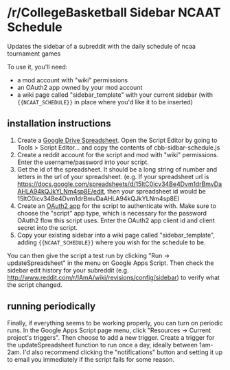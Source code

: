 # /r/CollegeBasketball Sidebar NCAAT Schedule
Updates the sidebar of a subreddit with the daily schedule of ncaa tournament games

To use it, you'll need:

 * a mod account with "wiki" permissions
 * an OAuth2 app owned by your mod account
 * a wiki page called "sidebar_template" with your current sidebar (with
   `{{NCAAT_SCHEDULE}}` in place where you'd like it to be inserted)


## installation instructions

1. Create a [Google Drive Spreadsheet](https://drive.google.com). Open the Script Editor by going to Tools > Script Editor... and copy the contents of cbb-sidbar-schedule.js
2. Create a reddit account for the script and mod with "wiki" permissions.
   Enter the username/password into your script.
3. Get the id of the spreadsheet. It should be a long string of number and letters in the url of your spreadsheet. (e.g. If your spreadsheet url is https://docs.google.com/spreadsheets/d/15ltC0icv34Be4Dvm1drBmvDaAHLA94kQJkYLNm4sp8E/edit, then your spreadsheet id would be 15ltC0icv34Be4Dvm1drBmvDaAHLA94kQJkYLNm4sp8E)
4. Create an [OAuth2 app](https://ssl.reddit.com/prefs/apps/) for the script to
   authenticate with. Make sure to choose the "script" app type, which is
   necessary for the password OAuth2 flow this script uses. Enter the OAuth2
   app client id and client secret into the script.
5. Copy your existing sidebar into a wiki page called "sidebar_template",
   adding `{{NCAAT_SCHEDULE}}` where you wish for the schedule to be.

You can then give the script a test run by clicking "Run -> updateSpreadsheet" in
the menu on Google Apps Script. Then check the sidebar edit history for your
subreddit (e.g. http://www.reddit.com/r/IAmA/wiki/revisions/config/sidebar) to
verify what the script changed.


## running periodically

Finally, if everything seems to be working properly, you can turn on periodic
runs. In the Google Apps Script page menu, click "Resources -> Current
project's triggers". Then choose to add a new trigger. Create a trigger for the updateSpreadsheet function to run once a day, ideally between 1am-2am. I'd also recommend clicking the
"notifications" button and setting it up to email you immediately if the script
fails for some reason.


